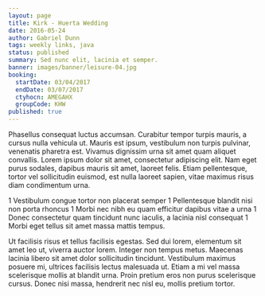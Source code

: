 ```yaml
---
layout: page
title: Kirk - Huerta Wedding
date: 2016-05-24
author: Gabriel Dunn
tags: weekly links, java
status: published
summary: Sed nunc elit, lacinia et semper.
banner: images/banner/leisure-04.jpg
booking:
  startDate: 03/04/2017
  endDate: 03/07/2017
  ctyhocn: AMEGAHX
  groupCode: KHW
published: true
---
```

Phasellus consequat luctus accumsan. Curabitur tempor turpis mauris, a cursus nulla vehicula ut. Mauris est ipsum, vestibulum non turpis pulvinar, venenatis pharetra est. Vivamus dignissim urna sit amet quam aliquet convallis. Lorem ipsum dolor sit amet, consectetur adipiscing elit. Nam eget purus sodales, dapibus mauris sit amet, laoreet felis. Etiam pellentesque, tortor vel sollicitudin euismod, est nulla laoreet sapien, vitae maximus risus diam condimentum urna.

1 Vestibulum congue tortor non placerat semper
1 Pellentesque blandit nisi non porta rhoncus
1 Morbi nec nibh eu quam efficitur dapibus vitae a urna
1 Donec consectetur quam tincidunt nunc iaculis, a lacinia nisl consequat
1 Morbi eget tellus sit amet massa mattis tempus.

Ut facilisis risus et tellus facilisis egestas. Sed dui lorem, elementum sit amet leo ut, viverra auctor lorem. Integer non tempus metus. Maecenas lacinia libero sit amet dolor sollicitudin tincidunt. Vestibulum maximus posuere mi, ultrices facilisis lectus malesuada ut. Etiam a mi vel massa scelerisque mollis at blandit urna. Proin pretium eros non purus scelerisque cursus. Donec nisi massa, hendrerit nec nisl eu, mollis pretium tortor.
